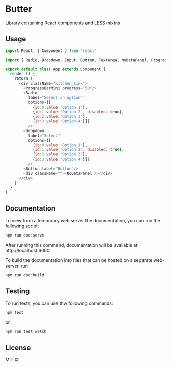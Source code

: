 # Butter

Library containing React components and LESS mixins

## Usage
```js static
import React, { Component } from 'react'

import { Radio, Dropdown, Input, Button, TextArea, NoDataPanel, ProgressBar, ProgressBarMini } from 'butter'

export default class App extends Component {
  render () {
    return (
      <div className="kitchen_sink">
        <ProgressBarMini progress="50"/>
        <Radio 
          label="Select an option"
          options={[
            {id:0,value:"Option 1"},
            {id:1,value:"Option 2", disabled: true},
            {id:2,value:"Option 3"},
            {id:3,value:"Option 4"}]}
          />
        <Dropdown 
          label="Select" 
          options={[
            {id:0,value:"Option 1"},
            {id:1,value:"Option 2", disabled: true},
            {id:2,value:"Option 3"},
            {id:3,value:"Option 4"}]}
          />
        <Button label="Button"/>
        <div className=""><NoDataPanel /></div>
      </div>
    )
  }
}
```

## Documentation
To view from a temporary web server the documentation, you can run the following script:
```js static
npm run doc:serve
```
After running this command, documentation will be available at http://localhost:6060

To build the documentation into files that can be hosted on a separate web-server, run
```js static
npm run doc:build
```

## Testing
To run tests, you can use thw following commands:
```bash
npm test
```
or
```bash
npm run test:watch
```

## License

MIT © [](https://github.com/)
